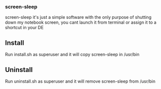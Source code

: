 ### screen-sleep

screen-sleep it's just a simple software with the only purpose of shutting down my notebook screen, you cant launch it from terminal or assign 
it to a shortcut in your DE

## Install

Run install.sh as superuser and it will copy screen-sleep in /usr/bin

## Uninstall

Run uninstall.sh as superuser and it will remove screen-sleep from /usr/bin
